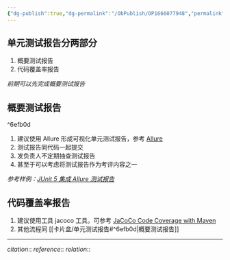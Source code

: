 ```yaml
---
{"dg-publish":true,"dg-permalink":"/ObPublish/OP1666077948","permalink":"/ObPublish/OP1666077948/","dgHomeLink":true,"dgPassFrontmatter":false,"dgShowBacklinks":false,"dgShowLocalGraph":false,"dgShowInlineTitle":false}
---
```



## 单元测试报告分两部分
1. 概要测试报告
2. 代码覆盖率报告

*前期可以先完成概要测试报告*

## 概要测试报告

^6efb0d

1. 建议使用 Allure 形成可视化单元测试报告，参考 [Allure](https://qualitysphere.gitee.io/ext/allure/#52-junit-5)
2. 测试报告同代码一起提交
3. 发负责人不定期抽查测试报告
4. 甚至于可以考虑将测试报告作为考评内容之一

*参考样例：[JUnit 5 集成 Allure 测试报告](https://cloud.tencent.com/developer/article/1974146)*

## 代码覆盖率报告
1. 建议使用工具 jacoco 工具。可参考 [JaCoCo Code Coverage with Maven](https://howtodoinjava.com/junit5/jacoco-test-coverage/)
2. 其他流程同 [[卡片盒/单元测试报告#^6efb0d|概要测试报告]]










---
*citation*:: 
*reference*:: 
*relation*:: 